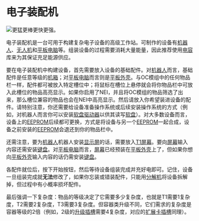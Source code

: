 # 电子装配机

![更猛更棒更快更强。](oredict:oc:assembler)

电子装配机是一台可用于构建复杂电子设备的高级工作站。可制作的设备有[机器人](robot.md)、[无人机](../item/drone.md)和[平板电脑](../item/tablet.md)等。组装设备的过程需要消耗大量能量，因此推荐使用[电容](capacitor.md)库来为其保证充足能源供应。

要在电子装配机中构建设备，首先需要放入设备的基础配件。对[机器人](robot.md)而言，基础配件是任意等级的[机箱](case1.md)；对[平板电脑](../item/tablet.md)而言则是[平板外壳](../item/tabletCase1.md)。与OC模组中的任何物品栏一样，配件都可被放入特定槽位中；将鼠标在槽位上悬停就会将你物品栏中可放入此槽位的物品高亮显示。如果你启用了NEI，并且将OC模组的物品筛选了出来，那么槽位兼容的物品也会在NEI中高亮显示。然后请放入你希望装进设备的配件。请特别注意，你还需要给设备准备操作系统或后续安装操作系统的方式（例如，对机器人而言你可以安装[软盘驱动器](diskDrive.md)以供其读写[软盘](../item/floppy.md)）。对大多数设备而言，设备上的[EEPROM](../item/eeprom.md)后续都可更换，方式是将设备与另一个[EEPROM](../item/eeprom.md)一起合成，设备之前安装的[EEPROM](../item/eeprom.md)会退还到你的物品栏中。

还需注意，要为[机器人](robot.md)机器人安装[显示屏](screen1.md)的话，需要放入[T1屏幕](screen1.md)。要向[屏幕](screen1.md)输入内容还需安装[键盘](keyboard.md)。对[平板电脑](../item/tablet.md)而言，[屏幕](screen1.md)已经预装在[平板外壳](../item/tabletCase1.md)上了，但如果你想向[平板外壳](../item/tabletCase1.md)输入内容的话仍需安装[键盘](keyboard.md)。

各配件就位后，按下开始按钮，然后等待设备组装完成并充好电即可。记住，设备一旦组装完成就**无法**修改了，如果你忘装或错装配件，只能用[分解机](disassembler.md)将设备拆解掉，但过程中有小概率损坏配件。

最后强调一下复杂度：物品的等级决定了它需要多少复杂度，也就是T1需要1复杂度，T2需要2复杂度，T3需要3复杂度。但容器类升级不同，它们需求的复杂度是容器等级的2倍（例如，2级的[升级插槽](../item/upgradeContainer1.md)需要4复杂度，对应的[扩展卡插槽](../item/cardContainer1.md)同理）。
